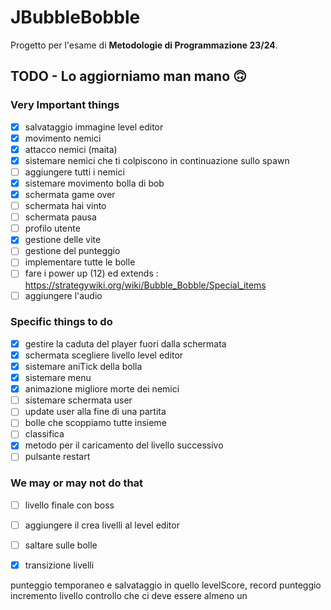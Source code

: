 
# JBubbleBobble

Progetto per l'esame di **Metodologie di Programmazione 23/24**.

## TODO - Lo aggiorniamo man mano 🙃

### Very Important things 
- [x] salvataggio immagine level editor
- [x] movimento nemici
- [x] attacco nemici (maita)
- [x] sistemare nemici che ti colpiscono in continuazione sullo spawn
- [ ] aggiungere tutti i nemici
- [x] sistemare movimento bolla di bob
- [x] schermata game over
- [ ] schermata hai vinto
- [ ] schermata pausa
- [ ] profilo utente
- [x] gestione delle vite
- [ ] gestione del punteggio
- [ ] implementare tutte le bolle
- [ ] fare i power up (12) ed extends : https://strategywiki.org/wiki/Bubble_Bobble/Special_items
- [ ] aggiungere l'audio

### Specific things to do
- [x] gestire la caduta del player fuori dalla schermata
- [x] schermata scegliere livello level editor
- [x] sistemare aniTick della bolla
- [x] sistemare menu
- [x] animazione migliore morte dei nemici
- [ ] sistemare schermata user
- [ ] update user alla fine di una partita
- [ ] bolle che scoppiamo tutte insieme 
- [ ] classifica
- [x] metodo per il caricamento del livello successivo
- [ ] pulsante restart 

### We may or may not do that
- [ ] livello finale con boss
- [ ] aggiungere il crea livelli al level editor
- [ ] saltare sulle bolle
- [x] transizione livelli


 punteggio temporaneo e salvataggio in quello levelScore, record punteggio
incremento livello
controllo che ci deve essere almeno un 
